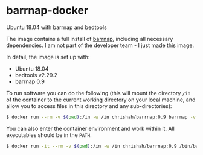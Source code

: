 # barrnap-docker
Ubuntu 18.04 with barrnap and bedtools 

The image contains a full install of [barrnap](https://github.com/tseemann/barrnap), including all necessary dependencies. I am not part of the developer team - I just made this image.


In detail, the image is set up with:
 - Ubuntu 18.04
 - bedtools v2.29.2
 - barrnap 0.9

To run software you can do the following (this will mount the directory `/in` of the container to the current working directory on your local machine, and allow you to access files in this directory and any sub-directories):
```bash
$ docker run --rm -v $(pwd):/in -w /in chrishah/barrnap:0.9 barrnap -v
```

You can also enter the container environment and work within it. All executables should be in the `PATH`.
```bash
$ docker run -it --rm -v $(pwd):/in -w /in chrishah/barrnap:0.9 /bin/bash
```

